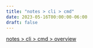 ```yaml
---
title: "notes > cli > cmd"
date: 2023-05-16T00:00:00-06:00
draft: false
---
```


[notes > cli > cmd > overview](overview.md)  
